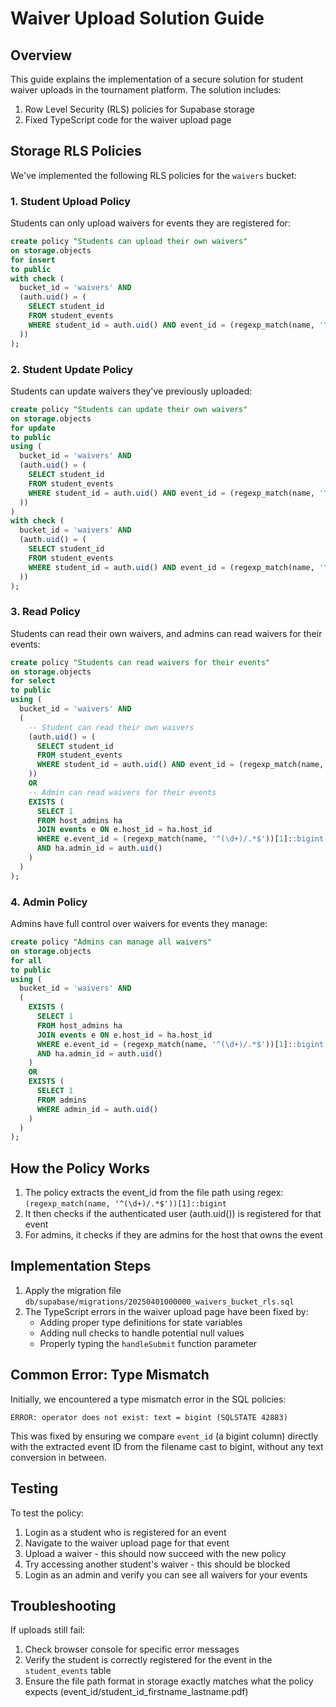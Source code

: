 # Waiver Upload Solution Guide

## Overview

This guide explains the implementation of a secure solution for student waiver uploads in the tournament platform. The solution includes:

1. Row Level Security (RLS) policies for Supabase storage
2. Fixed TypeScript code for the waiver upload page

## Storage RLS Policies

We've implemented the following RLS policies for the `waivers` bucket:

### 1. Student Upload Policy

Students can only upload waivers for events they are registered for:

```sql
create policy "Students can upload their own waivers"
on storage.objects
for insert
to public
with check (
  bucket_id = 'waivers' AND
  (auth.uid() = (
    SELECT student_id
    FROM student_events
    WHERE student_id = auth.uid() AND event_id = (regexp_match(name, '^(\d+)/.*$'))[1]::bigint
  ))
);
```

### 2. Student Update Policy

Students can update waivers they've previously uploaded:

```sql
create policy "Students can update their own waivers"
on storage.objects
for update
to public
using (
  bucket_id = 'waivers' AND
  (auth.uid() = (
    SELECT student_id
    FROM student_events
    WHERE student_id = auth.uid() AND event_id = (regexp_match(name, '^(\d+)/.*$'))[1]::bigint
  ))
) 
with check (
  bucket_id = 'waivers' AND
  (auth.uid() = (
    SELECT student_id
    FROM student_events
    WHERE student_id = auth.uid() AND event_id = (regexp_match(name, '^(\d+)/.*$'))[1]::bigint
  ))
);
```

### 3. Read Policy

Students can read their own waivers, and admins can read waivers for their events:

```sql
create policy "Students can read waivers for their events"
on storage.objects
for select
to public
using (
  bucket_id = 'waivers' AND
  (
    -- Student can read their own waivers
    (auth.uid() = (
      SELECT student_id
      FROM student_events
      WHERE student_id = auth.uid() AND event_id = (regexp_match(name, '^(\d+)/.*$'))[1]::bigint
    ))
    OR
    -- Admin can read waivers for their events
    EXISTS (
      SELECT 1
      FROM host_admins ha
      JOIN events e ON e.host_id = ha.host_id
      WHERE e.event_id = (regexp_match(name, '^(\d+)/.*$'))[1]::bigint
      AND ha.admin_id = auth.uid()
    )
  )
);
```

### 4. Admin Policy

Admins have full control over waivers for events they manage:

```sql
create policy "Admins can manage all waivers"
on storage.objects
for all
to public
using (
  bucket_id = 'waivers' AND
  (
    EXISTS (
      SELECT 1
      FROM host_admins ha
      JOIN events e ON e.host_id = ha.host_id
      WHERE e.event_id = (regexp_match(name, '^(\d+)/.*$'))[1]::bigint
      AND ha.admin_id = auth.uid()
    )
    OR
    EXISTS (
      SELECT 1
      FROM admins
      WHERE admin_id = auth.uid()
    )
  )
);
```

## How the Policy Works

1. The policy extracts the event_id from the file path using regex: `(regexp_match(name, '^(\d+)/.*$'))[1]::bigint`
2. It then checks if the authenticated user (auth.uid()) is registered for that event
3. For admins, it checks if they are admins for the host that owns the event

## Implementation Steps

1. Apply the migration file `db/supabase/migrations/20250401000000_waivers_bucket_rls.sql`
2. The TypeScript errors in the waiver upload page have been fixed by:
   - Adding proper type definitions for state variables
   - Adding null checks to handle potential null values
   - Properly typing the `handleSubmit` function parameter

## Common Error: Type Mismatch

Initially, we encountered a type mismatch error in the SQL policies:
```
ERROR: operator does not exist: text = bigint (SQLSTATE 42883)
```

This was fixed by ensuring we compare `event_id` (a bigint column) directly with the extracted event ID from the filename cast to bigint, without any text conversion in between.

## Testing

To test the policy:
1. Login as a student who is registered for an event
2. Navigate to the waiver upload page for that event
3. Upload a waiver - this should now succeed with the new policy
4. Try accessing another student's waiver - this should be blocked
5. Login as an admin and verify you can see all waivers for your events

## Troubleshooting

If uploads still fail:
1. Check browser console for specific error messages
2. Verify the student is correctly registered for the event in the `student_events` table
3. Ensure the file path format in storage exactly matches what the policy expects (event_id/student_id_firstname_lastname.pdf) 